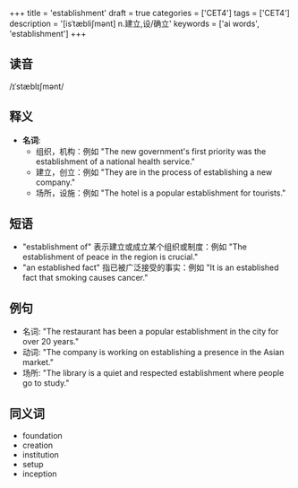 +++
title = 'establishment'
draft = true
categories = ['CET4']
tags = ['CET4']
description = '[isˈtæbli∫mənt] n.建立,设/确立'
keywords = ['ai words', 'establishment']
+++

## 读音
/ɪˈstæblɪʃmənt/

## 释义
- **名词**:
   - 组织，机构：例如 "The new government's first priority was the establishment of a national health service."
   - 建立，创立：例如 "They are in the process of establishing a new company."
   - 场所，设施：例如 "The hotel is a popular establishment for tourists."

## 短语
- "establishment of" 表示建立或成立某个组织或制度：例如 "The establishment of peace in the region is crucial."
- "an established fact" 指已被广泛接受的事实：例如 "It is an established fact that smoking causes cancer."

## 例句
- 名词: "The restaurant has been a popular establishment in the city for over 20 years."
- 动词: "The company is working on establishing a presence in the Asian market."
- 场所: "The library is a quiet and respected establishment where people go to study."

## 同义词
- foundation
- creation
- institution
- setup
- inception

